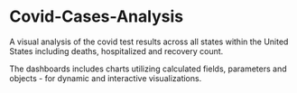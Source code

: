 # Covid-Cases-Analysis
A visual analysis of the covid test results across all states within the United States including deaths, hospitalized and recovery count.

The dashboards includes charts utilizing calculated fields, parameters and objects - for dynamic and interactive visualizations.


